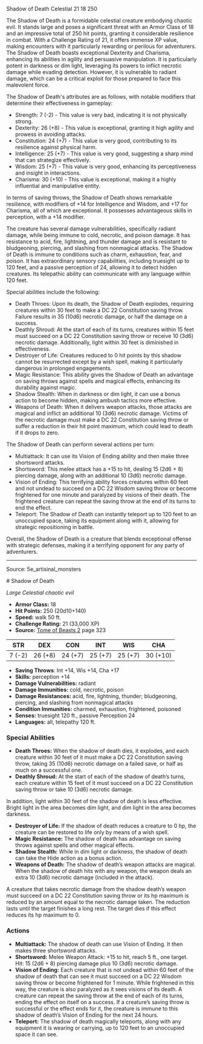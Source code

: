 <MonsterName/>Shadow of Death</MonsterName>
<CreatureType/>Celestial</CreatureType>
<CR/>21</CR>
<AC/>18</AC>
<HP/>250</HP>
<summary>The Shadow of Death is a formidable celestial creature embodying chaotic evil. It stands large and poses a significant threat with an Armor Class of 18 and an impressive total of 250 hit points, granting it considerable resilience in combat. With a Challenge Rating of 21, it offers immense XP value, making encounters with it particularly rewarding or perilous for adventurers. The Shadow of Death boasts exceptional Dexterity and Charisma, enhancing its abilities in agility and persuasive manipulation. It is particularly potent in darkness or dim light, leveraging its powers to inflict necrotic damage while evading detection. However, it is vulnerable to radiant damage, which can be a critical exploit for those prepared to face this malevolent force.</summary>

<detail>

The Shadow of Death's attributes are as follows, with notable modifiers that determine their effectiveness in gameplay:
- Strength: 7 (-2) - This value is very bad, indicating it is not physically strong.
- Dexterity: 26 (+8) - This value is exceptional, granting it high agility and prowess in avoiding attacks.
- Constitution: 24 (+7) - This value is very good, contributing to its resilience against physical harm.
- Intelligence: 25 (+7) - This value is very good, suggesting a sharp mind that can strategize effectively.
- Wisdom: 25 (+7) - This value is very good, enhancing its perceptiveness and insight in interactions.
- Charisma: 30 (+10) - This value is exceptional, making it a highly influential and manipulative entity.

In terms of saving throws, the Shadow of Death shows remarkable resilience, with modifiers of +14 for Intelligence and Wisdom, and +17 for Charisma, all of which are exceptional. It possesses advantageous skills in perception, with a +14 modifier.

The creature has several damage vulnerabilities, specifically radiant damage, while being immune to cold, necrotic, and poison damage. It has resistance to acid, fire, lightning, and thunder damage and is resistant to bludgeoning, piercing, and slashing from nonmagical attacks. The Shadow of Death is immune to conditions such as charm, exhaustion, fear, and poison. It has extraordinary sensory capabilities, including truesight up to 120 feet, and a passive perception of 24, allowing it to detect hidden creatures. Its telepathic ability can communicate with any language within 120 feet.

Special abilities include the following:
- Death Throes: Upon its death, the Shadow of Death explodes, requiring creatures within 30 feet to make a DC 22 Constitution saving throw. Failure results in 35 (10d6) necrotic damage, or half the damage on a success.
- Deathly Shroud: At the start of each of its turns, creatures within 15 feet must succeed on a DC 22 Constitution saving throw or receive 10 (3d6) necrotic damage. Additionally, light within 30 feet is diminished in effectiveness.
- Destroyer of Life: Creatures reduced to 0 hit points by this shadow cannot be resurrected except by a wish spell, making it particularly dangerous in prolonged engagements.
- Magic Resistance: This ability gives the Shadow of Death an advantage on saving throws against spells and magical effects, enhancing its durability against magic.
- Shadow Stealth: When in darkness or dim light, it can use a bonus action to become hidden, making ambush tactics more effective.
- Weapons of Death: When it delivers weapon attacks, those attacks are magical and inflict an additional 10 (3d6) necrotic damage. Victims of the necrotic damage must make a DC 22 Constitution saving throw or suffer a reduction in their hit point maximum, which could lead to death if it drops to zero.

The Shadow of Death can perform several actions per turn:
- Multiattack: It can use its Vision of Ending ability and then make three shortsword attacks.
- Shortsword: This melee attack has a +15 to hit, dealing 15 (2d6 + 8) piercing damage, along with an additional 10 (3d6) necrotic damage.
- Vision of Ending: This terrifying ability forces creatures within 60 feet and not undead to succeed on a DC 22 Wisdom saving throw or become frightened for one minute and paralyzed by visions of their death. The frightened creature can repeat the saving throw at the end of its turns to end the effect.
- Teleport: The Shadow of Death can instantly teleport up to 120 feet to an unoccupied space, taking its equipment along with it, allowing for strategic repositioning in battle.

Overall, the Shadow of Death is a creature that blends exceptional offense with strategic defenses, making it a terrifying opponent for any party of adventurers.</detail>



---

Source: 5e_artisinal_monsters

<statblock>
# Shadow of Death

*Large* *Celestial* *chaotic evil*

- **Armor Class:** 18
- **Hit Points:** 250 (20d10+140)
- **Speed:** walk 50 ft.
- **Challenge Rating:** 21 (33,000 XP)
- **Source:** [Tome of Beasts 2](https://koboldpress.com/kpstore/product/tome-of-beasts-2-for-5th-edition) page 323

| STR | DEX | CON | INT | WIS | CHA |
| --- | --- | --- | --- | --- | --- |
| 7 (-2) | 26 (+8) | 24 (+7) | 25 (+7) | 25 (+7) | 30 (+10) |

- **Saving Throws**: Int +14, Wis +14, Cha +17
- **Skills:** perception +14
- **Damage Vulnerabilities:** radiant
- **Damage Immunities:** cold, necrotic, poison
- **Damage Resistances:** acid, fire, lightning, thunder; bludgeoning, piercing, and slashing from nonmagical attacks
- **Condition Immunities:** charmed, exhaustion, frightened, poisoned
- **Senses:** truesight 120 ft., passive Perception 24
- **Languages:** all, telepathy 120 ft.

### Special Abilities

- **Death Throes:** When the shadow of death dies, it explodes, and each creature within 30 feet of it must make a DC 22 Constitution saving throw, taking 35 (10d6) necrotic damage on a failed save, or half as much on a successful one.
- **Deathly Shroud:** At the start of each of the shadow of death’s turns, each creature within 15 feet of it must succeed on a DC 22 Constitution saving throw or take 10 (3d6) necrotic damage.

In addition, light within 30 feet of the shadow of death is less effective. Bright light in the area becomes dim light, and dim light in the area becomes darkness.
- **Destroyer of Life:** If the shadow of death reduces a creature to 0 hp, the creature can be restored to life only by means of a wish spell.
- **Magic Resistance:** The shadow of death has advantage on saving throws against spells and other magical effects.
- **Shadow Stealth:** While in dim light or darkness, the shadow of death can take the Hide action as a bonus action.
- **Weapons of Death:** The shadow of death’s weapon attacks are magical. When the shadow of death hits with any weapon, the weapon deals an extra 10 (3d6) necrotic damage (included in the attack).

A creature that takes necrotic damage from the shadow death’s weapon must succeed on a DC 22 Constitution saving throw or its hp maximum is reduced by an amount equal to the necrotic damage taken. The reduction lasts until the target finishes a long rest. The target dies if this effect reduces its hp maximum to 0.

### Actions

- **Multiattack:** The shadow of death can use Vision of Ending. It then makes three shortsword attacks.
- **Shortsword:** Melee Weapon Attack: +15 to hit, reach 5 ft., one target. Hit: 15 (2d6 + 8) piercing damage plus 10 (3d6) necrotic damage.
- **Vision of Ending:** Each creature that is not undead within 60 feet of the shadow of death that can see it must succeed on a DC 22 Wisdom saving throw or become frightened for 1 minute. While frightened in this way, the creature is also paralyzed as it sees visions of its death. A creature can repeat the saving throw at the end of each of its turns, ending the effect on itself on a success. If a creature’s saving throw is successful or the effect ends for it, the creature is immune to this shadow of death’s Vision of Ending for the next 24 hours.
- **Teleport:** The shadow of death magically teleports, along with any equipment it is wearing or carrying, up to 120 feet to an unoccupied space it can see.


</statblock>


